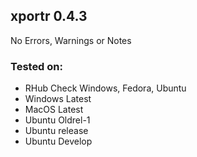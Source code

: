 ## xportr 0.4.3

No Errors, Warnings or Notes

### Tested on:

  - RHub Check Windows, Fedora, Ubuntu 
  - Windows Latest
  - MacOS Latest
  - Ubuntu Oldrel-1
  - Ubuntu release
  - Ubuntu Develop
